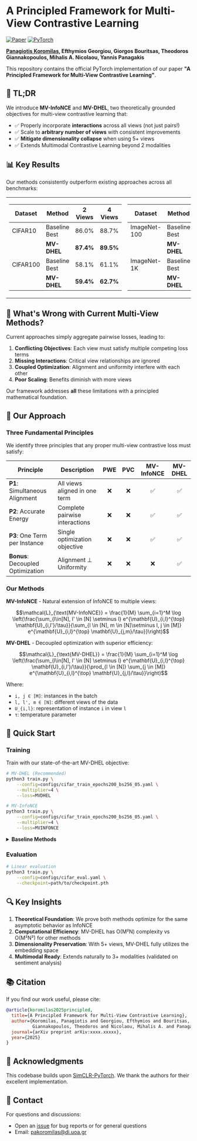 # A Principled Framework for Multi-View Contrastive Learning

[![Paper](https://img.shields.io/badge/arXiv-Coming_Soon-b31b1b.svg)](https://github.com/pakoromilas/Multi-View-CL)
[![PyTorch](https://img.shields.io/badge/pytorch-1.10+-red.svg)](https://pytorch.org/)

**[Panagiotis Koromilas](https://scholar.google.com/citations?user=DMI5W9wAAAAJ&hl=el), Efthymios Georgiou, Giorgos Bouritsas, Theodoros Giannakopoulos, Mihalis A. Nicolaou, Yannis Panagakis**

This repository contains the official PyTorch implementation of our paper **"A Principled Framework for Multi-View Contrastive Learning"**.


## 🎯 TL;DR

We introduce **MV-InfoNCE** and **MV-DHEL**, two theoretically grounded objectives for multi-view contrastive learning that:
- ✅ Properly incorporate **interactions** across all views (not just pairs!)
- ✅ Scale to **arbitrary number of views** with consistent improvements
- ✅ **Mitigate dimensionality collapse** when using 5+ views
- ✅ Extends Multimodal Contrastive Learning beyond 2 modalities

## 📊 Key Results

Our methods consistently outperform existing approaches across all benchmarks:

<table>
<tr>
<td>

| Dataset | Method | 2 Views | 4 Views |
|---------|--------|---------|---------|
| CIFAR10 | Baseline Best | 86.0% | 88.7% |
| | **MV-DHEL** | **87.4%** | **89.5%** |
| CIFAR100 | Baseline Best | 58.1% | 61.1% |
| | **MV-DHEL** | **59.4%** | **62.7%** |

</td>
<td>

| Dataset | Method | 2 Views | 4 Views |
|---------|--------|---------|---------|
| ImageNet-100 | Baseline Best | 72.2% | 74.4% |
| | **MV-DHEL** | **73.3%** | **77.2%** |
| ImageNet-1K | Baseline Best | 60.0% | 62.4% |
| | **MV-DHEL** | **61.2%** | **62.6%** |

</td>
</tr>
</table>

## 🔬 What's Wrong with Current Multi-View Methods?

Current approaches simply aggregate pairwise losses, leading to:

1. **Conflicting Objectives**: Each view must satisfy multiple competing loss terms
2. **Missing Interactions**: Critical view relationships are ignored
3. **Coupled Optimization**: Alignment and uniformity interfere with each other
4. **Poor Scaling**: Benefits diminish with more views

Our framework addresses **all** these limitations with a principled mathematical foundation.

## 🎨 Our Approach

### Three Fundamental Principles

We identify three principles that any proper multi-view contrastive loss must satisfy:

| Principle | Description | PWE | PVC | MV-InfoNCE | MV-DHEL |
|-----------|-------------|:---:|:---:|:----------:|:-------:|
| **P1**: Simultaneous Alignment | All views aligned in one term | ❌ | ❌ | ✅ | ✅ |
| **P2**: Accurate Energy | Complete pairwise interactions | ❌ | ❌ | ✅ | ✅ |
| **P3**: One Term per Instance | Single optimization objective | ❌ | ❌ | ✅ | ✅ |
| **Bonus**: Decoupled Optimization | Alignment ⊥ Uniformity | ❌ | ❌ | ❌ | ✅ |

### Our Methods

**MV-InfoNCE** - Natural extension of InfoNCE to multiple views:
```math
\mathcal{L}_{\text{MV-InfoNCE}} = \frac{1}{M} \sum_{i=1}^M \log \left(\frac{\sum_{l\in[N], l' \in [N] \setminus l} e^{\mathbf{U}_{i,l}^{\top} \mathbf{U}_{i,l'}/\tau}}{\sum_{l \in [N], m \in [N]\setminus l, j \in [M]} e^{\mathbf{U}_{i,l}^{\top} \mathbf{U}_{j,m}/\tau}}\right)
```

**MV-DHEL** - Decoupled optimization with superior efficiency:
```math
\mathcal{L}_{\text{MV-DHEL}} = \frac{1}{M} \sum_{i=1}^M \log \left(\frac{\sum_{l\in[N], l' \in [N] \setminus l} e^{\mathbf{U}_{i,l}^{\top} \mathbf{U}_{i,l'}/\tau}}{\prod_{l \in [N]} \sum_{j \in [M]} e^{\mathbf{U}_{i,l}^{\top} \mathbf{U}_{j,l}/\tau}}\right)
```

Where:
- `i, j ∈ [M]`: instances in the batch
- `l, l', m ∈ [N]`: different views of the data
- `U_{i,l}`: representation of instance `i` in view `l`
- `τ`: temperature parameter

## 🚀 Quick Start

### Training

Train with our state-of-the-art MV-DHEL objective:

```bash
# MV-DHEL (Recommended)
python3 train.py \
    --config=configs/cifar_train_epochs200_bs256_05.yaml \
    --multiplier=4 \
    --loss=MVDHEL

# MV-InfoNCE
python3 train.py \
    --config=configs/cifar_train_epochs200_bs256_05.yaml \
    --multiplier=4 \
    --loss=MVINFONCE
```

<details>
<summary><b>Baseline Methods</b></summary>

```bash
# PVC (Poly-View Contrastive)
python3 train.py --config=configs/cifar_train_epochs200_bs256_05.yaml --multiplier=4 --loss=PVCLoss

# PWE (Pairwise Aggregation)
python3 train.py --config=configs/cifar_train_epochs200_bs256_05.yaml --multiplier=4 --loss=NTXent --loss_pwe=True

# AVG (Average Views)
python3 train.py --config=configs/cifar_train_epochs200_bs256_05.yaml --multiplier=4 --loss=NTXent --loss_avg=True
```
</details>

### Evaluation

```bash
# Linear evaluation
python3 train.py \
    --config=configs/cifar_eval.yaml \
    --checkpoint=path/to/checkpoint.pth
```

## 🔍 Key Insights

1. **Theoretical Foundation**: We prove both methods optimize for the same asymptotic behavior as InfoNCE
2. **Computational Efficiency**: MV-DHEL has O(M²N) complexity vs O(M²N²) for other methods
3. **Dimensionality Preservation**: With 5+ views, MV-DHEL fully utilizes the embedding space
4. **Multimodal Ready**: Extends naturally to 3+ modalities (validated on sentiment analysis)

## 📚 Citation

If you find our work useful, please cite:

```bibtex
@article{koromilas2025principled,
  title={A Principled Framework for Multi-View Contrastive Learning},
  author={Koromilas, Panagiotis and Georgiou, Efthymios and Bouritsas, Giorgos and 
          Giannakopoulos, Theodoros and Nicolaou, Mihalis A. and Panagakis, Yannis},
  journal={arXiv preprint arXiv:xxxx.xxxxx},
  year={2025}
}
```

## 🤝 Acknowledgments

This codebase builds upon [SimCLR-PyTorch](https://github.com/AndrewAtanov/simclr-pytorch). We thank the authors for their excellent implementation.

## 📧 Contact

For questions and discussions:
- Open an [issue](https://github.com/pakoromilas/Multi-View-CL/issues) for bug reports or for general questions
- Email: [pakoromilas@di.uoa.gr](mailto:pakoromilas@di.uoa.gr)
